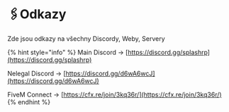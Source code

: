 # 🖇️Odkazy

Zde jsou odkazy na všechny Discordy, Weby, Servery

{% hint style="info" %}
Main Discord -> [https://discord.gg/splashrp](https://discord.gg/splashrp)

Nelegal Discord -> [https://discord.gg/d6wA6wcJ](https://discord.gg/d6wA6wcJ)

FiveM Connect -> [https://cfx.re/join/3kq36r/](https://cfx.re/join/3kq36r/)
{% endhint %}
